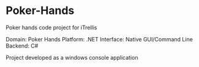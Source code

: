# Poker-Hands
Poker hands code project for iTrellis

Domain: Poker Hands
Platform: .NET
Interface: Native GUI/Command Line
Backend: C#

Project developed as a windows console application
